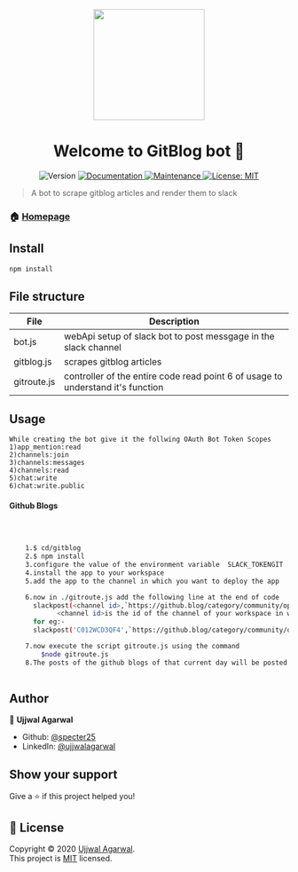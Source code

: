 <div align = "center">


<img height=200px src= "https://github.blog/wp-content/uploads/2013/04/074d0b06-a5e3-11e2-8b7f-9f09eb2ddfae.jpg?resize=1234%2C701">



</div>


<h1 align="center">Welcome to GitBlog  bot 👋</h1>
<p align="center">
  <img alt="Version" src="https://img.shields.io/badge/version-1.0.0-blue.svg?cacheSeconds=2592000" />
  <a href="https://github.com/developer-student-club-thapar/slack-bots/tree/master/dev.to" target="_blank">
    <img alt="Documentation" src="https://img.shields.io/badge/documentation-yes-brightgreen.svg" />
  </a>
  <a href="https://github.com/specter25/slack-bots/graphs/commit-activity" target="_blank">
    <img alt="Maintenance" src="https://img.shields.io/badge/Maintained%3F-yes-green.svg" />
  </a>
  <a href="https://github.com/developer-student-club-thapar/slack-bots/blob/master/LICENSE" target="_blank">
    <img alt="License: MIT" src="https://img.shields.io/github/license/specter25/Devto bot" />
  </a>
</p>

> A bot to scrape gitblog articles and render them to slack

### 🏠 [Homepage](https://github.com/developer-student-club-thapar/slack-bots/tree/master/gitblog)

## Install

```sh
npm install
```


## File structure



| File | Description |
| --- | --- |
| bot.js | webApi setup of slack bot to post messgage in the slack channel |
| gitblog.js | scrapes gitblog articles |
| gitroute.js | controller of the entire code read point 6 of usage to understand it's function |




## Usage

	While creating the bot give it the follwing OAuth Bot Token Scopes
	1)app_mention:read
	2)channels:join
	3)channels:messages
	4)channels:read
	5)chat:write
	6)chat:write.public

#### Github Blogs
```sh
	


	1.$ cd/gitblog
	2.$ npm install 
	3.configure the value of the environment variable  SLACK_TOKENGIT
	4.install the app to your workspace
	5.add the app to the channel in which you want to deploy the app

	6.now in ./gitroute.js add the following line at the end of code 
	  slackpost(<channel id>,`https://github.blog/category/community/open-source/`);
	  	  	<channel id>is the id of the channel of your workspace in whivh you want to deploy the bot
	  for eg:-
	  slackpost('C012WCD3QF4',`https://github.blog/category/community/open-source/`);

	7.now execute the script gitroute.js using the command
		$node gitroute.js
	8.The posts of the github blogs of that current day will be posted
	
```


## Author

👤 **Ujjwal Agarwal**

* Github: [@specter25](https://github.com/specter25)
* LinkedIn: [@ujjwalagarwal](https://linkedin.com/in/agarwalujjwal012)


## Show your support

Give a ⭐️ if this project helped you!

## 📝 License

Copyright © 2020 [Ujjwal Agarwal](https://github.com/specter25).<br />
This project is [MIT](https://github.com/developer-student-club-thapar/slack-bots/blob/master/LICENSE) licensed.


